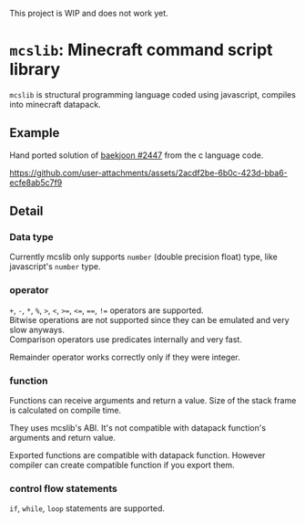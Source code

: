 This project is WIP and does not work yet.

# `mcslib`: Minecraft command script library
`mcslib` is structural programming language coded using javascript, compiles into minecraft datapack.

## Example
Hand ported solution of [baekjoon #2447](https://www.acmicpc.net/problem/2447) from the c language code.

https://github.com/user-attachments/assets/2acdf2be-6b0c-423d-bba6-ecfe8ab5c7f9

## Detail
### Data type
Currently mcslib only supports `number` (double precision float) type, like javascript's `number` type.

### operator
`+`, `-`, `*`, `%`, `>`, `<`, `>=`, `<=`, `==`, `!=` operators are supported.  
Bitwise operations are not supported since they can be emulated and very slow anyways.  
Comparison operators use predicates internally and very fast.

Remainder operator works correctly only if they were integer.

### function
Functions can receive arguments and return a value.
Size of the stack frame is calculated on compile time.

They uses mcslib's ABI. It's not compatible with datapack function's arguments and return value.

Exported functions are compatible with datapack function.
However compiler can create compatible function if you export them.

### control flow statements
`if`, `while`, `loop` statements are supported.
